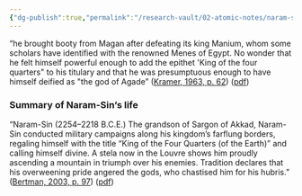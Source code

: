 ```yaml
---
{"dg-publish":true,"permalink":"/research-vault/02-atomic-notes/naram-sin-conquered-magan-possibly-egypt/"}
---
```


“he brought booty from Magan after defeating its king Manium, whom some scholars have identified with the renowned Menes of Egypt. No wonder that he felt himself powerful enough to add the epithet 'King of the four quarters" to his titulary and that he was presumptuous enough to have himself deified as "the god of Agade” ([Kramer, 1963, p. 62](zotero://select/library/items/TI24BNVH)) ([pdf](zotero://open-pdf/library/items/EY8R4485?page=62&annotation=R69RVMSV))

### Summary of Naram-Sin‘s life

“Naram-Sin (2254–2218 B.C.E.) The grandson of Sargon of Akkad, Naram-Sin conducted military campaigns along his kingdom’s farflung borders, regaling himself with the title “King of the Four Quarters (of the Earth)” and calling himself divine. A stela now in the Louvre shows him proudly ascending a mountain in triumph over his enemies. Tradition declares that his overweening pride angered the gods, who chastised him for his hubris.” ([Bertman, 2003, p. 97](zotero://select/library/items/YPMHZBXL)) ([pdf](zotero://open-pdf/library/items/X3CHJ4P3?page=110&annotation=S7KLZLTL))
